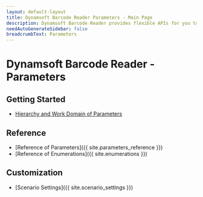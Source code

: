 ```yaml
---
layout: default-layout
title: Dynamsoft Barcode Reader Parameters - Main Page
description: Dynamsoft Barcode Reader provides flexible APIs for you to customize the scanning settings for different usage scenarios. 
needAutoGenerateSidebar: false
breadcrumbText: Parameters
---
```



# Dynamsoft Barcode Reader - Parameters

## Getting Started

- [Hierarchy and Work Domain of Parameters](structure-and-interfaces-of-parameters.md)

## Reference

- [Reference of Parameters]({{ site.parameters_reference }})
- [Reference of Enumerations]({{ site.enumerations }})

## Customization

- [Scenario Settings]({{ site.scenario_settings }})

